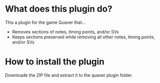 # What does this plugin do?
This a plugin for the game Quaver that...
- Removes sections of notes, timing points, and/or SVs
- Keeps sections preserved while removing all other notes, timing points, and/or SVs

# How to install the plugin
Downloade the ZIP file and extract it to the quaver plugin folder.
